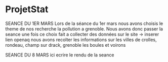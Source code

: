 # ProjetStat


SEANCE DU 1ER MARS
Lors de la séance du 1er mars nous avons choisis le theme de nos recherche
la pollution a grenoble.
Nous avons donc passer la seance une fois ce choix fait a collecter des données sur le site
-> inserer lien openaq
nous avons recolter les informations sur les villes de crolles, rondeau, champ sur drack, grenoble les boules et voirons


SEANCE DU 8 MARS
ici ecrire le rendu de la seance
